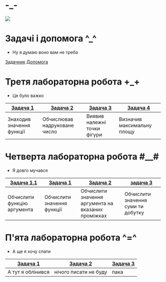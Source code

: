 # -_-

![](https://memepedia.ru/wp-content/uploads/2019/04/9cf-kopiya.png)

# Задачі і допомога ^_^ 



* Ну я думаю воно вам не треба 

[Задачник](https://github.com/GaNZ0/-_-/blob/master/LR/help/04_01_33%20(2).doc)
[Допомога](https://github.com/GaNZ0/-_-/blob/master/LR/help/%D0%9B%D0%90%D0%91%D0%9E%D0%A0%D0%90%D0%A2%D0%9E%D0%A0%D0%9D%D0%98%D0%99%20%D0%9F%D0%A0%D0%90%D0%9A%D0%A2%D0%98%D0%9A%D0%A3%D0%9C.pdf)

# Третя лабораторна робота +_+

* Це було важко 

|  [Задача 1](LR/lr3/Tasks1.cpp) | [Задача 2](LR/lr3/Taskas2.cpp)  | [Задача 3](LR/lr3/Tasks3.cpp)  |  [Задача 4](LR/lr3/Tasks4.cpp) |   
|---|---|---|---|
| Знаходив значення функції  | Обчислював надруковане число  | Виявив належні точки фігури  | Визначив максимальну площу | 




# Четверта лабораторна робота #__#

* Я довго мучався 

| [Задача 1.1](LR/lr4/Tasks1.1.cpp)  |  [Задача 1](LR/lr4/Tasks1.cpp) | [Задача 2](LR/lr4/Tasks2.cpp)  | [задача 3](LR/lr4/Tasks3.cpp) |
|---|---|---|---|
| Обчислити функцію аргумента  |  Обчислити значення функції | Обчислити значення аргумента на вказаних проміжках  | Обчислити значення суми ти добутку  |   



# П'ята лабораторна робота ^=^

* А ще я хочу спати

| [Задача 1](LR/lr5/Tasks1.cpp)  |  [Задача 2](LR/lr5/Tasks2.cpp) | [Задача 3](LR/lr5/Tasks3.cpp)  | 
|---|---|---|
|  А тут я облінився |  нічого писати не буду | пака |   


